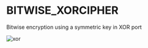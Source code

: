 # BITWISE_XORCIPHER
Bitwise encryption using a symmetric key in XOR port

![xor](https://user-images.githubusercontent.com/72607039/137669147-40998183-83e9-41cf-b3af-9a1c6887f3b7.png)

